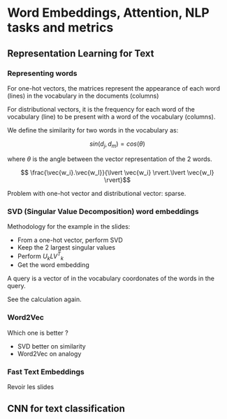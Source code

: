 # Word Embeddings, Attention, NLP tasks and metrics

## Representation Learning for Text

### Representing words

For one-hot vectors, the matrices represent the appearance of each word (lines) in the vocabulary in the documents (columns)

For distributional vectors, it is the frequency for each word of the vocabulary (line) to be present with a word of the vocabulary (columns).

We define the similarity for two words in the vocabulary as:

$$sin(d_j, d_m) = cos(\theta)$$

where $\theta$ is the angle between the vector representation of the 2 words.

$$ \frac{\vec{w_i}.\vec{w_l}}{\lvert \vec{w_i} \rvert.\lvert \vec{w_l} \rvert}$$

Problem with one-hot vector and distributional vector: sparse.

### SVD (Singular Value Decomposition) word embeddings

Methodology for the example in the slides: 
* From a one-hot vector, perform SVD
* Keep the 2 largest singular values
* Perform $U_kL{V^T}_k$ 
* Get the word embedding

A query is a vector of in the vocabulary coordonates of the words in the query.

See the calculation again.

### Word2Vec

Which one is better ?

* SVD better on similarity
* Word2Vec on analogy

### Fast Text Embeddings

Revoir les slides

## CNN for text classification

